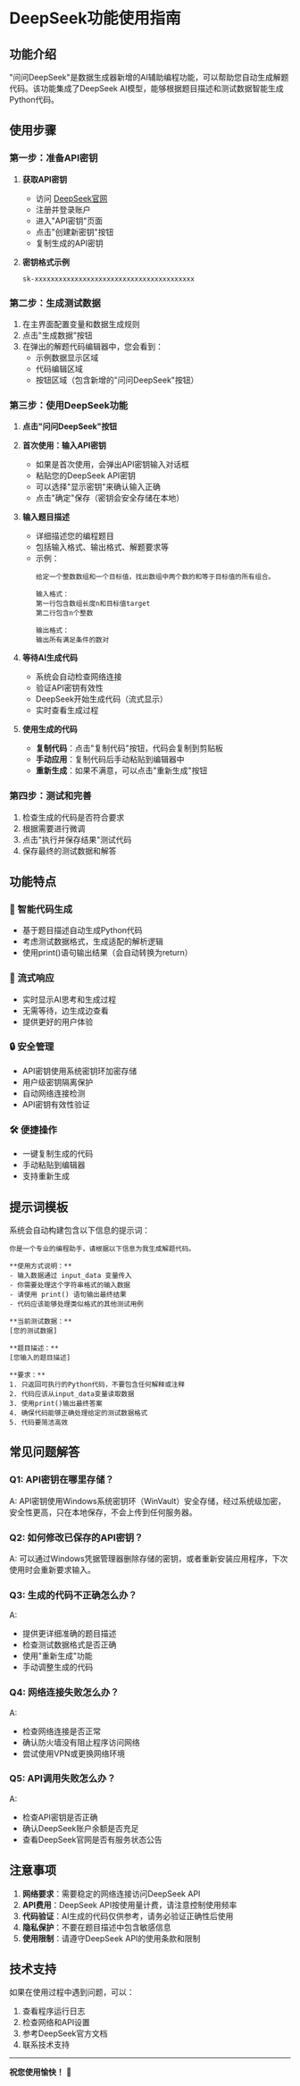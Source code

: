 # DeepSeek功能使用指南

## 功能介绍

"问问DeepSeek"是数据生成器新增的AI辅助编程功能，可以帮助您自动生成解题代码。该功能集成了DeepSeek AI模型，能够根据题目描述和测试数据智能生成Python代码。

## 使用步骤

### 第一步：准备API密钥

1. **获取API密钥**
   - 访问 [DeepSeek官网](https://platform.deepseek.com/)
   - 注册并登录账户
   - 进入"API密钥"页面
   - 点击"创建新密钥"按钮
   - 复制生成的API密钥

2. **密钥格式示例**
   ```
   sk-xxxxxxxxxxxxxxxxxxxxxxxxxxxxxxxxxxxxxxxx
   ```

### 第二步：生成测试数据

1. 在主界面配置变量和数据生成规则
2. 点击"生成数据"按钮
3. 在弹出的解题代码编辑器中，您会看到：
   - 示例数据显示区域
   - 代码编辑区域
   - 按钮区域（包含新增的"问问DeepSeek"按钮）

### 第三步：使用DeepSeek功能

1. **点击"问问DeepSeek"按钮**

2. **首次使用：输入API密钥**
   - 如果是首次使用，会弹出API密钥输入对话框
   - 粘贴您的DeepSeek API密钥
   - 可以选择"显示密钥"来确认输入正确
   - 点击"确定"保存（密钥会安全存储在本地）

3. **输入题目描述**
   - 详细描述您的编程题目
   - 包括输入格式、输出格式、解题要求等
   - 示例：
     ```
     给定一个整数数组和一个目标值，找出数组中两个数的和等于目标值的所有组合。
     
     输入格式：
     第一行包含数组长度n和目标值target
     第二行包含n个整数
     
     输出格式：
     输出所有满足条件的数对
     ```

4. **等待AI生成代码**
   - 系统会自动检查网络连接
   - 验证API密钥有效性
   - DeepSeek开始生成代码（流式显示）
   - 实时查看生成过程

5. **使用生成的代码**
   - **复制代码**：点击"复制代码"按钮，代码会复制到剪贴板
   - **手动应用**：复制代码后手动粘贴到编辑器中
   - **重新生成**：如果不满意，可以点击"重新生成"按钮

### 第四步：测试和完善

1. 检查生成的代码是否符合要求
2. 根据需要进行微调
3. 点击"执行并保存结果"测试代码
4. 保存最终的测试数据和解答

## 功能特点

### 🚀 智能代码生成
- 基于题目描述自动生成Python代码
- 考虑测试数据格式，生成适配的解析逻辑
- 使用print()语句输出结果（会自动转换为return）

### 📡 流式响应
- 实时显示AI思考和生成过程
- 无需等待，边生成边查看
- 提供更好的用户体验

### 🔒 安全管理
- API密钥使用系统密钥环加密存储
- 用户级密钥隔离保护
- 自动网络连接检测
- API密钥有效性验证

### 🛠️ 便捷操作
- 一键复制生成的代码
- 手动粘贴到编辑器
- 支持重新生成

## 提示词模板

系统会自动构建包含以下信息的提示词：

```
你是一个专业的编程助手，请根据以下信息为我生成解题代码。

**使用方式说明：**
- 输入数据通过 input_data 变量传入
- 你需要处理这个字符串格式的输入数据
- 请使用 print() 语句输出最终结果
- 代码应该能够处理类似格式的其他测试用例

**当前测试数据：**
[您的测试数据]

**题目描述：**
[您输入的题目描述]

**要求：**
1. 只返回可执行的Python代码，不要包含任何解释或注释
2. 代码应该从input_data变量读取数据
3. 使用print()输出最终答案
4. 确保代码能够正确处理给定的测试数据格式
5. 代码要简洁高效
```

## 常见问题解答

### Q1: API密钥在哪里存储？
A: API密钥使用Windows系统密钥环（WinVault）安全存储，经过系统级加密，安全性更高，只在本地保存，不会上传到任何服务器。

### Q2: 如何修改已保存的API密钥？
A: 可以通过Windows凭据管理器删除存储的密钥，或者重新安装应用程序，下次使用时会重新要求输入。

### Q3: 生成的代码不正确怎么办？
A: 
- 提供更详细准确的题目描述
- 检查测试数据格式是否正确
- 使用"重新生成"功能
- 手动调整生成的代码

### Q4: 网络连接失败怎么办？
A:
- 检查网络连接是否正常
- 确认防火墙没有阻止程序访问网络
- 尝试使用VPN或更换网络环境

### Q5: API调用失败怎么办？
A:
- 检查API密钥是否正确
- 确认DeepSeek账户余额是否充足
- 查看DeepSeek官网是否有服务状态公告

## 注意事项

1. **网络要求**：需要稳定的网络连接访问DeepSeek API
2. **API费用**：DeepSeek API按使用量计费，请注意控制使用频率
3. **代码验证**：AI生成的代码仅供参考，请务必验证正确性后使用
4. **隐私保护**：不要在题目描述中包含敏感信息
5. **使用限制**：请遵守DeepSeek API的使用条款和限制

## 技术支持

如果在使用过程中遇到问题，可以：
1. 查看程序运行日志
2. 检查网络和API设置
3. 参考DeepSeek官方文档
4. 联系技术支持

---

**祝您使用愉快！** 🎉